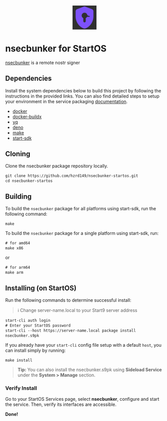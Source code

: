 <p align="center">
  <img src="./icon.svg" alt="Project Logo" width="15%">
</p>

# nsecbunker for StartOS

[nsecbunker](https://github.com/kind-0/nsecbunkerd) is a remote nostr signer

## Dependencies

Install the system dependencies below to build this project by following the instructions in the provided links. You can also find detailed steps to setup your environment in the service packaging [documentation](https://github.com/Start9Labs/service-pipeline#development-environment).

- [docker](https://docs.docker.com/get-docker)
- [docker-buildx](https://docs.docker.com/buildx/working-with-buildx/)
- [yq](https://mikefarah.gitbook.io/yq)
- [deno](https://deno.land/)
- [make](https://www.gnu.org/software/make/)
- [start-sdk](https://github.com/Start9Labs/start-os/tree/master/backend)

## Cloning

Clone the nsecbunker package repository locally.

```
git clone https://github.com/hzrd149/nsecbunker-startos.git
cd nsecbunker-startos
```

## Building

To build the `nsecbunker` package for all platforms using start-sdk, run the following command:

```
make
```

To build the `nsecbunker` package for a single platform using start-sdk, run:

```
# for amd64
make x86
```

or

```
# for arm64
make arm
```

## Installing (on StartOS)

Run the following commands to determine successful install:

> :information_source: Change server-name.local to your Start9 server address

```
start-cli auth login
# Enter your StartOS password
start-cli --host https://server-name.local package install nsecbunker.s9pk
```

If you already have your `start-cli` config file setup with a default `host`, you can install simply by running:

```
make install
```

> **Tip:** You can also install the nsecbunker.s9pk using **Sideload Service** under the **System > Manage** section.

### Verify Install

Go to your StartOS Services page, select **nsecbunker**, configure and start the service. Then, verify its interfaces are accessible.

**Done!**

